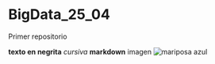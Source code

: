 # BigData_25_04
Primer repositorio

**texto en negrita**
*cursiva*
**markdown**
imagen 
![mariposa azul](https://www.google.cl/imgres?imgurl=https://www.bioenciclopedia.com/wp-content/uploads/2013/11/mariposa7.jpg&imgrefurl=https://www.bioenciclopedia.com/mariposa/&tbnid=vcn5s294Gm8wbM&vet=12ahUKEwjyrcjhyoPpAhX2KLkGHf8aDTMQMygEegUIARCcAg..i&docid=XJ00qpUwPqXCoM&w=800&h=500&q=mariposa&ved=2ahUKEwjyrcjhyoPpAhX2KLkGHf8aDTMQMygEegUIARCcAg)
